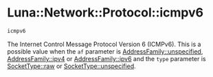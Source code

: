 # Luna::Network::Protocol::icmpv6

```c++
icmpv6
```

The Internet Control Message Protocol Version 6 (ICMPv6). This is a possible value when the `af` parameter is [AddressFamily::unspecified](group___network_1ggae86311d3afd23c05c7abba98dcb3036bad415f0e30c471dfdd9bc4f827329ef48.md), [AddressFamily::ipv4](group___network_1ggae86311d3afd23c05c7abba98dcb3036ba0485728ba5ed6951c7e858af6c1af7c3.md) or [AddressFamily::ipv6](group___network_1ggae86311d3afd23c05c7abba98dcb3036bacc314cbc6ae71c0724390eb450bb969d.md) and the `type` parameter is [SocketType::raw](group___network_1gga8ae7e0c32046eac388477ca632be1642abdd166af3a63f7be696dd17a218a6ffb.md) or [SocketType::unspecified](group___network_1gga8ae7e0c32046eac388477ca632be1642ad415f0e30c471dfdd9bc4f827329ef48.md). 

